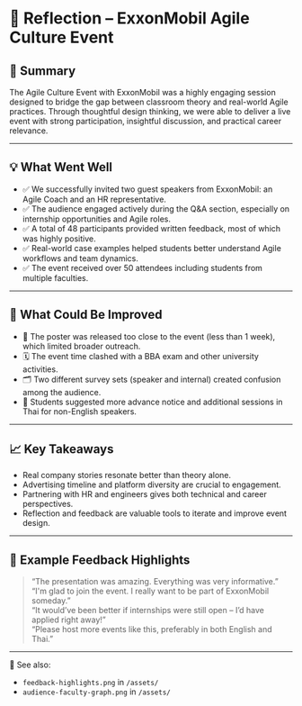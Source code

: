 # 🧠 Reflection – ExxonMobil Agile Culture Event

## 📌 Summary

The Agile Culture Event with ExxonMobil was a highly engaging session designed to bridge the gap between classroom theory and real-world Agile practices. Through thoughtful design thinking, we were able to deliver a live event with strong participation, insightful discussion, and practical career relevance.

---

## 💡 What Went Well

- ✅ We successfully invited two guest speakers from ExxonMobil: an Agile Coach and an HR representative.
- ✅ The audience engaged actively during the Q&A section, especially on internship opportunities and Agile roles.
- ✅ A total of 48 participants provided written feedback, most of which was highly positive.
- ✅ Real-world case examples helped students better understand Agile workflows and team dynamics.
- ✅ The event received over 50 attendees including students from multiple faculties.

---

## 🔧 What Could Be Improved

- 📆 The poster was released too close to the event (less than 1 week), which limited broader outreach.
- 🗓 The event time clashed with a BBA exam and other university activities.
- 🗂 Two different survey sets (speaker and internal) created confusion among the audience.
- 📢 Students suggested more advance notice and additional sessions in Thai for non-English speakers.

---

## 📈 Key Takeaways

- Real company stories resonate better than theory alone.
- Advertising timeline and platform diversity are crucial to engagement.
- Partnering with HR and engineers gives both technical and career perspectives.
- Reflection and feedback are valuable tools to iterate and improve event design.

---

## 💬 Example Feedback Highlights

> “The presentation was amazing. Everything was very informative.”  
> “I'm glad to join the event. I really want to be part of ExxonMobil someday.”  
> “It would’ve been better if internships were still open – I’d have applied right away!”  
> “Please host more events like this, preferably in both English and Thai.”

---

📎 See also:  
- `feedback-highlights.png` in `/assets/`  
- `audience-faculty-graph.png` in `/assets/`

